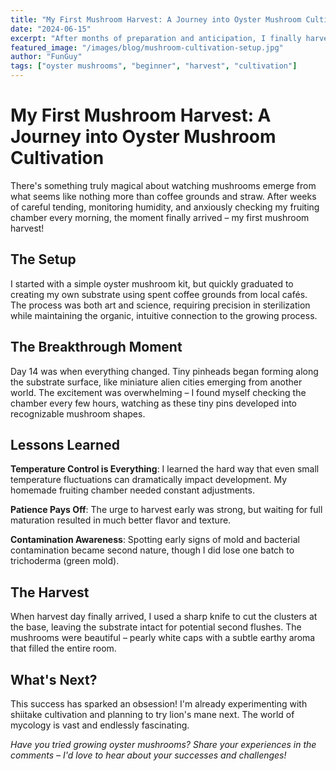 ```yaml
---
title: "My First Mushroom Harvest: A Journey into Oyster Mushroom Cultivation"
date: "2024-06-15"
excerpt: "After months of preparation and anticipation, I finally harvested my first batch of oyster mushrooms. Here's what I learned from this magical experience."
featured_image: "/images/blog/mushroom-cultivation-setup.jpg"
author: "FunGuy"
tags: ["oyster mushrooms", "beginner", "harvest", "cultivation"]
---
```


# My First Mushroom Harvest: A Journey into Oyster Mushroom Cultivation

There's something truly magical about watching mushrooms emerge from what seems like nothing more than coffee grounds and straw. After weeks of careful tending, monitoring humidity, and anxiously checking my fruiting chamber every morning, the moment finally arrived – my first mushroom harvest!

## The Setup

I started with a simple oyster mushroom kit, but quickly graduated to creating my own substrate using spent coffee grounds from local cafés. The process was both art and science, requiring precision in sterilization while maintaining the organic, intuitive connection to the growing process.

## The Breakthrough Moment

Day 14 was when everything changed. Tiny pinheads began forming along the substrate surface, like miniature alien cities emerging from another world. The excitement was overwhelming – I found myself checking the chamber every few hours, watching as these tiny pins developed into recognizable mushroom shapes.

## Lessons Learned

**Temperature Control is Everything**: I learned the hard way that even small temperature fluctuations can dramatically impact development. My homemade fruiting chamber needed constant adjustments.

**Patience Pays Off**: The urge to harvest early was strong, but waiting for full maturation resulted in much better flavor and texture.

**Contamination Awareness**: Spotting early signs of mold and bacterial contamination became second nature, though I did lose one batch to trichoderma (green mold).

## The Harvest

When harvest day finally arrived, I used a sharp knife to cut the clusters at the base, leaving the substrate intact for potential second flushes. The mushrooms were beautiful – pearly white caps with a subtle earthy aroma that filled the entire room.

## What's Next?

This success has sparked an obsession! I'm already experimenting with shiitake cultivation and planning to try lion's mane next. The world of mycology is vast and endlessly fascinating.

*Have you tried growing oyster mushrooms? Share your experiences in the comments – I'd love to hear about your successes and challenges!*
